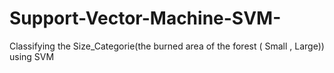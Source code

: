 # Support-Vector-Machine-SVM-
Classifying the Size_Categorie(the burned area of the forest ( Small , Large)) using SVM
